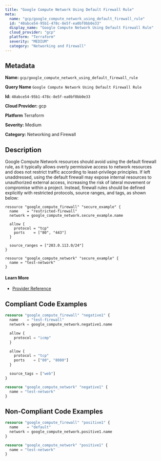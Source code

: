 ```yaml
---
title: "Google Compute Network Using Default Firewall Rule"
meta:
  name: "gcp/google_compute_network_using_default_firewall_rule"
  id: "40abce54-95b1-478c-8e5f-ea0bf0bb0e33"
  display_name: "Google Compute Network Using Default Firewall Rule"
  cloud_provider: "gcp"
  platform: "Terraform"
  severity: "MEDIUM"
  category: "Networking and Firewall"
---
```

## Metadata

**Name:** `gcp/google_compute_network_using_default_firewall_rule`

**Query Name** `Google Compute Network Using Default Firewall Rule`

**Id:** `40abce54-95b1-478c-8e5f-ea0bf0bb0e33`

**Cloud Provider:** gcp

**Platform** Terraform

**Severity:** Medium

**Category:** Networking and Firewall

## Description
Google Compute Network resources should avoid using the default firewall rule, as it typically allows overly permissive access to network resources and does not restrict traffic according to least-privilege principles. If left unaddressed, using the default firewall may expose internal resources to unauthorized external access, increasing the risk of lateral movement or compromise within a project. Instead, firewall rules should be defined explicitly with restricted protocols, source ranges, and tags, as shown below:

```
resource "google_compute_firewall" "secure_example" {
  name    = "restricted-firewall"
  network = google_compute_network.secure_example.name

  allow {
    protocol = "tcp"
    ports    = ["80", "443"]
  }

  source_ranges = ["203.0.113.0/24"]
}

resource "google_compute_network" "secure_example" {
  name = "test-network"
}
```

#### Learn More

 - [Provider Reference](https://registry.terraform.io/providers/hashicorp/google/latest/docs/resources/compute_firewall#name)


## Compliant Code Examples
```terraform
resource "google_compute_firewall" "negative1" {
  name    = "test-firewall"
  network = google_compute_network.negative1.name

  allow {
    protocol = "icmp"
  }

  allow {
    protocol = "tcp"
    ports    = ["80", "8080"]
  }

  source_tags = ["web"]
}

resource "google_compute_network" "negative1" {
  name = "test-network"
}

```
## Non-Compliant Code Examples
```terraform
resource "google_compute_firewall" "positive1" {
  name    = "default"
  network = google_compute_network.positive1.name
}

resource "google_compute_network" "positive1" {
  name = "test-network"
}

```